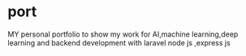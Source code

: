 # port
MY personal portfolio to show my work for AI,machine learning,deep learning and backend development with laravel
node js ,express js
